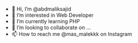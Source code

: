 - 👋 Hi, I’m @abdmaliksajid
- 👀 I’m interested in Web Developer
- 🌱 I’m currently learning PHP
- 💞️ I’m looking to collaborate on ...
- 📫 How to reach me @mas_malekkk on Instagram
<!---
abdmaliksajid/abdmaliksajid is a ✨ special ✨ repository because its `README.md` (this file) appears on your GitHub profile.
You can click the Preview link to take a look at your changes.
--->
